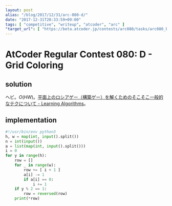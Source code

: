 ```yaml
---
layout: post
alias: "/blog/2017/12/31/arc-080-d/"
date: "2017-12-31T20:33:59+09:00"
tags: [ "competitive", "writeup", "atcoder", "arc" ]
"target_url": [ "https://beta.atcoder.jp/contests/arc080/tasks/arc080_b" ]
---
```


# AtCoder Regular Contest 080: D - Grid Coloring

## solution

ヘビ。$O(HW)$。[平面上のロシアゲー（構築ゲー）を解くためのそこそこ一般的なテクについて - Learning Algorithms](http://kokiymgch.hatenablog.com/entry/2017/12/12/153419)。

## implementation

``` python
#!/usr/bin/env python3
h, w = map(int, input().split())
n = int(input())
a = list(map(int, input().split()))
i = 0
for y in range(h):
    row = []
    for _ in range(w):
        row += [ i + 1 ]
        a[i] -= 1
        if a[i] == 0:
            i += 1
    if y % 2 == 1:
        row = reversed(row)
    print(*row)
```
